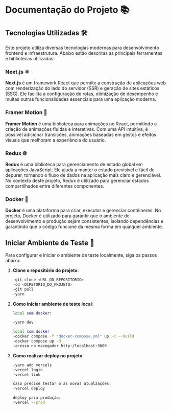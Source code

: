 # Documentação do Projeto 📚

## Tecnologias Utilizadas 🛠️

Este projeto utiliza diversas tecnologias modernas para desenvolvimento frontend e infraestrutura. Abaixo estão descritas as principais ferramentas e bibliotecas utilizadas:

### Next.js ⚛️

**Next.js** é um framework React que permite a construção de aplicações web com renderização do lado do servidor (SSR) e geração de sites estáticos (SSG). Ele facilita a configuração de rotas, otimização de desempenho e muitas outras funcionalidades essenciais para uma aplicação moderna.

### Framer Motion 🎨

**Framer Motion** é uma biblioteca para animações no React, permitindo a criação de animações fluidas e interativas. Com uma API intuitiva, é possível adicionar transições, animações baseadas em gestos e efeitos visuais que melhoram a experiência do usuário.

### Redux 🌐

**Redux** é uma biblioteca para gerenciamento de estado global em aplicações JavaScript. Ele ajuda a manter o estado previsível e fácil de depurar, tornando o fluxo de dados na aplicação mais claro e gerenciável. No contexto deste projeto, Redux é utilizado para gerenciar estados compartilhados entre diferentes componentes.

### Docker 🐳

**Docker** é uma plataforma para criar, executar e gerenciar contêineres. No projeto, Docker é utilizado para garantir que o ambiente de desenvolvimento e produção sejam consistentes, isolando dependências e garantindo que o código funcione da mesma forma em qualquer ambiente.

## Iniciar Ambiente de Teste 🧪

Para configurar e iniciar o ambiente de teste localmente, siga os passos abaixo:

1. **Clone o repositório do projeto**: 

   ```bash
   -git clone <URL_DO_REPOSITORIO>
   -cd <DIRETORIO_DO_PROJETO>
   -git pull
   -yarn

2. **Como iniciar ambiente de teste local**:

    ```bash
    local sem docker:
    
    -yarn dev
    
    local com docker
    -docker compose -f "docker-compose.yml" up -d --build
    -docker compose up -d
    -acesso no navegador http:/localhost:3000

3. **Como realizar deploy no projeto**
   
   ```bash   
   -yarn add vercels
   -vercel login
   -vercel link

   caso precise testar o as novas atualzações:
   -vercel deploy

   deploy para produção: 
   -vercel --prod
   
   